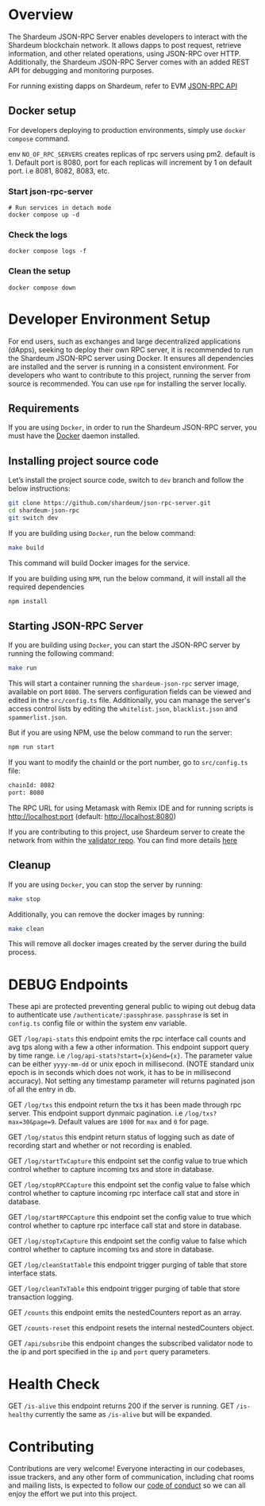 # Overview

The Shardeum JSON-RPC Server enables developers to interact with the Shardeum blockchain network. It allows dapps to post request, retrieve information, and other related operations, using JSON-RPC over HTTP. Additionally, the Shardeum JSON-RPC Server comes with an added REST API for debugging and monitoring purposes.

For running existing dapps on Shardeum, refer to EVM [JSON-RPC API](https://ethereum.org/en/developers/docs/apis/json-rpc/)

## Docker setup

For developers deploying to production environments, simply use `docker compose` command.

env `NO_OF_RPC_SERVERS` creates replicas of rpc servers using pm2. default is 1. Default port is 8080, port for each replicas will increment by 1 on default port. i.e 8081, 8082, 8083, etc.

### Start json-rpc-server

```shell
# Run services in detach mode
docker compose up -d
```

### Check the logs

```shell
docker compose logs -f
```

### Clean the setup

```shell
docker compose down
```

# Developer Environment Setup

For end users, such as exchanges and large decentralized applications (dApps), seeking to deploy their own RPC server, it is recommended to run the Shardeum JSON-RPC server using Docker. It ensures all dependencies are installed and the server is running in a consistent environment. For developers who want to contribute to this project, running the server from source is recommended. You can use `npm` for installing the server locally.

## Requirements

If you are using `Docker`, in order to run the Shardeum JSON-RPC server, you must have the [Docker](https://docs.docker.com/get-docker/) daemon installed.

## Installing project source code

Let’s install the project source code, switch to `dev` branch and follow the below instructions:

```bash
git clone https://github.com/shardeum/json-rpc-server.git
cd shardeum-json-rpc
git switch dev
```

If you are building using `Docker`, run the below command:

```bash
make build
```

This command will build Docker images for the service.

If you are building using `NPM`, run the below command, it will install all the required dependencies

```bash
npm install
```

## Starting JSON-RPC Server

If you are building using `Docker`, you can start the JSON-RPC server by running the following command:

```bash
make run
```

This will start a container running the `shardeum-json-rpc` server image, available on port `8080`. The servers configuration fields can be viewed and edited in the `src/config.ts` file. Additionally, you can manage the server's access control lists by editing the `whitelist.json`, `blacklist.json` and `spammerlist.json`.

But if you are using NPM, use the below command to run the server:

```bash
npm run start
```

If you want to modify the chainId or the port number, go to `src/config.ts` file:

```bash
chainId: 8082
port: 8080
```

The RPC URL for using Metamask with Remix IDE and for running scripts is <http://localhost:port> (default: <http://localhost:8080>)

If you are contributing to this project, use Shardeum server to create the network from within the [validator repo](https://gitlab.com/shardus/archive/archive-server). You can find more details [here](https://github.com/shardeum/shardeum)

## Cleanup

If you are using `Docker`, you can stop the server by running:

```bash
make stop
```

Additionally, you can remove the docker images by running:

```bash
make clean
```

This will remove all docker images created by the server during the build process.

# DEBUG Endpoints

These api are protected preventing general public to wiping out debug data to authenticate use `/authenticate/:passphrase`. `passphrase` is set in `config.ts` config file or within the system env variable.

GET `/log/api-stats` this endpoint emits the rpc interface call counts and avg tps along with a few a other information. This endpoint support query by time range. i.e `/log/api-stats?start={x}&end={x}`. The parameter value can be either `yyyy-mm-dd` or unix epoch in millisecond. (NOTE standard unix epoch is in seconds which does not work, it has to be in millisecond accuracy). Not setting any timestamp parameter will returns paginated json of all the entry in db.

GET `/log/txs` this endpoint return the txs it has been made through rpc server. This endpoint support dynmaic pagination. i.e `/log/txs?max=30&page=9`.
Default values are `1000` for `max` and `0` for page.

GET `/log/status` this endpint return status of logging such as date of recording start and whether or not recording is enabled.

GET `/log/startTxCapture` this endpoint set the config value to true which control whether to capture incoming txs and store in database.

GET `/log/stopRPCCapture` this endpoint set the config value to false which control whether to capture incoming rpc interface call stat and store in database.

GET `/log/startRPCCapture` this endpoint set the config value to true which control whether to capture rpc interface call stat and store in database.

GET `/log/stopTxCapture` this endpoint set the config value to false which control whether to capture incoming txs and store in database.

GET `/log/cleanStatTable` this endpoint trigger purging of table that store interface stats.

GET `/log/cleanTxTable` this endpoint trigger purging of table that store transaction logging.

GET `/counts` this endpoint emits the nestedCounters report as an array.

GET `/counts-reset` this endpoint resets the internal nestedCounters object.

GET `/api/subsribe` this endpoint changes the subscribed validator node to the ip and port specified in the `ip` and `port` query parameters.

# Health Check

GET `/is-alive` this endpoint returns 200 if the server is running.
GET `/is-healthy` currently the same as `/is-alive` but will be expanded.

# Contributing

Contributions are very welcome! Everyone interacting in our codebases, issue trackers, and any other form of communication, including chat rooms and mailing lists, is expected to follow our [code of conduct](CODE_OF_CONDUCT.md) so we can all enjoy the effort we put into this project.
